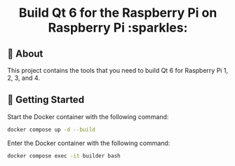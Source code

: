 <h1 align="center">
    Build Qt 6 for the Raspberry Pi on Raspberry Pi :sparkles:
</h1>

## :seedling: About

This project contains the tools that you need to build Qt 6 for Raspberry Pi 1, 2, 3, and 4.

## :rocket: Getting Started

Start the Docker container with the following command:

```bash
docker compose up -d --build
```

Enter the Docker container with the following command:

```bash
docker compose exec -it builder bash
```
